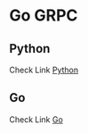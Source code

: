 # Go GRPC

## Python

Check Link [Python](https://grpc.io/docs/quickstart/python.html)

## Go

Check Link [Go](https://grpc.io/docs/quickstart/go.html)

